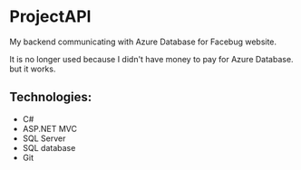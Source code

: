 # ProjectAPI

My backend communicating with Azure Database for Facebug website.

It is no longer used because I didn't have money to pay for Azure Database. but it works.


<h2>Technologies:</h3>
<ul>
  <li>C#</li>
  <li>ASP.NET MVC</li>
  <li>SQL Server</li>
  <li>SQL database</li>
  <li>Git</li>
</ul>
